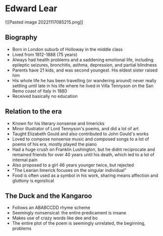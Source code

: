 # Edward Lear
![[Pasted image 20221117085215.png]]
## Biography

- Born in London suburb of Holloway in the middle class
- Lived from 1812-1888 (75 years)
- Always had health problems and a saddening emotional life, including epileptic seizures, bronchitis, asthma, depression, and partial blindness
- Parents have 21 kids, and was second youngest. His eldest sister raised him
- His whole life he has been travelling (or wandering around) never really settling until late in his life where he lived in Villa Tennyson on the San Remo coast of Italy in 1880
- Received basically no education

## Relation to the era

- Known for his literary nonsense and limericks
- Minor illustrator of Lord Tennyson's poems, and did a lot of art
- Taught Elizabeth Gould and also contributed to John Gould's works
- Loved to compose nonsense music and composed songs to a lot of poems of his era, mostly played the piano
- Had a huge crush on Franklin Lushington, but he didnt reciprocate and remained friends for over 40 years until his death, which led to a lot of internal pain
- Also proposed to a girl 46 years younger twice, but rejected
- "The Learian limerick focuses on the singular individual"
- Food is often used as a symbol in his work, sharing means affection and gluttony is egoistical

## The Duck and the Kangaroo

- Follows an ABABCCDD rhyme scheme
- Seemingly nonsensical: the entire predicament is insane
- Makes use of crazy words like dee and bo
- The entire plot of the poem is seemingly unrelated, the beginning, problems